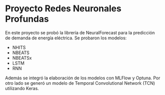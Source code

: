 # Proyecto Redes Neuronales Profundas
En este proyecto se probó la librería de NeuralForecast para la predicción de demanda de energía eléctrica.
Se probaron los modelos:
* NHITS
* NBEATS
* NBEATSx
* LSTM
* RNN

Además se integró la elaboración de los modelos con MLFlow y Optuna.
Por otro lado se generó un modelo de Temporal Convolutional Network (TCN) utilizando Keras.

